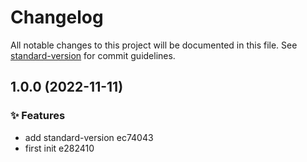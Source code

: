 # Changelog

All notable changes to this project will be documented in this file. See [standard-version](https://github.com/conventional-changelog/standard-version) for commit guidelines.

## 1.0.0 (2022-11-11)


### ✨ Features

* add standard-version ec74043
* first init e282410

